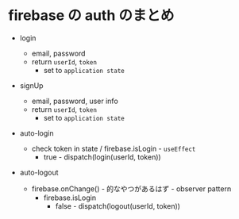 # firebase の auth のまとめ

- login

  - email, password
  - return `userId`, `token`
    - set to `application state`

- signUp

  - email, password, user info
  - return `userId`, `token`
    - set to `application state`

- auto-login

  - check token in state / firebase.isLogin - `useEffect`
    - true - dispatch(login(userId, token))

- auto-logout
  - firebase.onChange() - 的なやつがあるはず - observer pattern
    - firebase.isLogin
      - false - dispatch(logout(userId, token))
